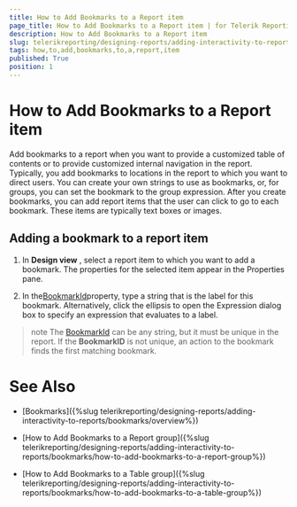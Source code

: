 ```yaml
---
title: How to Add Bookmarks to a Report item
page_title: How to Add Bookmarks to a Report item | for Telerik Reporting Documentation
description: How to Add Bookmarks to a Report item
slug: telerikreporting/designing-reports/adding-interactivity-to-reports/bookmarks/how-to-add-bookmarks-to-a-report-item
tags: how,to,add,bookmarks,to,a,report,item
published: True
position: 1
---
```


# How to Add Bookmarks to a Report item



Add bookmarks to a report when you want to provide a customized table of contents or      	to provide customized internal navigation in the report. Typically, you add bookmarks to locations in      	the report to which you want to direct users. You can create your own strings to use as bookmarks,      	or, for groups, you can set the bookmark to the group expression. After you create bookmarks,      	you can add report items that the user     	can click to go to each bookmark. These items are typically text boxes or images. 

## Adding a bookmark to a report item

1. In __Design view__  , select a report item to which you want to add a bookmark. The properties for the selected 
	item appear in the Properties pane.

1. In the[BookmarkId](/reporting/api/Telerik.Reporting.ReportItemBase#Telerik_Reporting_ReportItemBase_BookmarkId)property, 
	type a string that is the label for this bookmark. Alternatively, click
	the ellipsis to open the Expression dialog box to specify an expression that evaluates to a label.

>note The [BookmarkId](/reporting/api/Telerik.Reporting.ReportItemBase#Telerik_Reporting_ReportItemBase_BookmarkId) can be any  	string, but it must be unique in the report. If the  __BookmarkID__  is not unique, 	an action to the bookmark finds the first matching bookmark.


# See Also


 * [Bookmarks]({%slug telerikreporting/designing-reports/adding-interactivity-to-reports/bookmarks/overview%})

 * [How to Add Bookmarks to a Report group]({%slug telerikreporting/designing-reports/adding-interactivity-to-reports/bookmarks/how-to-add-bookmarks-to-a-report-group%})

 * [How to Add Bookmarks to a Table group]({%slug telerikreporting/designing-reports/adding-interactivity-to-reports/bookmarks/how-to-add-bookmarks-to-a-table-group%})
